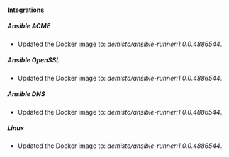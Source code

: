 
#### Integrations

##### Ansible ACME

- Updated the Docker image to: *demisto/ansible-runner:1.0.0.4886544*.

##### Ansible OpenSSL

- Updated the Docker image to: *demisto/ansible-runner:1.0.0.4886544*.

##### Ansible DNS

- Updated the Docker image to: *demisto/ansible-runner:1.0.0.4886544*.

##### Linux

- Updated the Docker image to: *demisto/ansible-runner:1.0.0.4886544*.
